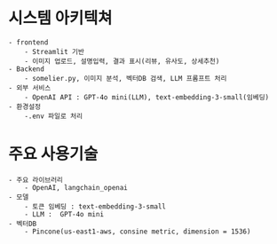 # 시스템 아키텍쳐
    - frontend
        - Streamlit 기반
        - 이미지 업로드, 설명입력, 결과 표시(리뷰, 유사도, 상세추천)
    - Backend
        - somelier.py, 이미지 분석, 벡터DB 검색, LLM 프롬프트 처리
    - 외부 서비스
        - OpenAI API : GPT-4o mini(LLM), text-embedding-3-small(임베딩)
    - 환경설정
        -.env 파일로 처리
# 주요 사용기술
    - 주요 라이브러리
        - OpenAI, langchain_openai
    - 모델
        - 토큰 임베딩 : text-embedding-3-small
        - LLM :  GPT-4o mini
    - 벡터DB
        - Pincone(us-east1-aws, consine metric, dimension = 1536)